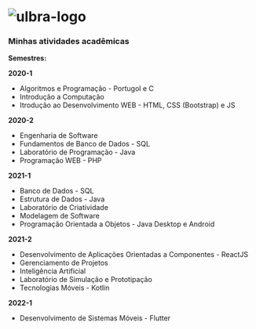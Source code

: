 
# <img src="https://www.ulbra.br/themes/img/site/logo-torres.png" alt="ulbra-logo"/>

### Minhas atividades acadêmicas
>
**Semestres:**
>
>
**2020-1**

* Algoritmos e Programação - Portugol e C
* Introdução a Computação
* Itrodução ao Desenvolvimento WEB - HTML, CSS (Bootstrap) e JS
>
**2020-2**

* Engenharia de Software
* Fundamentos de Banco de Dados - SQL
* Laboratório de Programação - Java
* Programação WEB - PHP</li>
>
**2021-1**

* Banco de Dados - SQL
* Estrutura de Dados - Java
* Laboratório de Criatividade
* Modelagem de Software
* Programação Orientada a Objetos - Java Desktop e Android
>
**2021-2**

* Desenvolvimento de Aplicações Orientadas a Componentes - ReactJS
* Gerenciamento de Projetos
* Inteligência Artificial
* Laboratório de Simulação e Prototipação
* Tecnologias Móveis - Kotlin</li>
>
**2022-1**

* Desenvolvimento de Sistemas Móveis - Flutter

